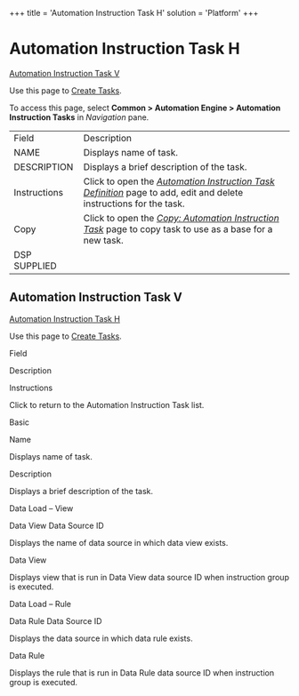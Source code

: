 +++
title = 'Automation Instruction Task H'
solution = 'Platform'
+++

# Automation Instruction Task H

[Automation Instruction Task V](#Automation_Instruction2)

<div class="use">

Use this page to [Create Tasks](../Use_Cases/Create_Tasks).

</div>

To access this page, select <span style="font-weight: bold;">Common \>
Automation Engine \> Automation Instruction Tasks</span> in
<span style="font-style: italic;">Navigation</span>
pane.

|              |                                                                                                                                                                                                         |
| ------------ | ------------------------------------------------------------------------------------------------------------------------------------------------------------------------------------------------------- |
| Field        | Description                                                                                                                                                                                             |
| NAME         | Displays name of task.                                                                                                                                                                                  |
| DESCRIPTION  | Displays a brief description of the task.                                                                                                                                                               |
| Instructions | Click to open the <span style="font-style: italic;">[Automation Instruction Task Definition](Automation_Instruction_Task_Definition)</span> page to add, edit and delete instructions for the task. |
| Copy         | Click to open the <span style="font-style: italic;">[Copy: Automation Instruction Task](../Use_Cases/Copy_Automation_Instruction_Task)</span> page to copy task to use as a base for a new task.    |
| DSP SUPPLIED |                                                                                                                                                                                                         |

## <span id="Automation_Instruction2"></span>Automation Instruction Task V

[Automation Instruction Task H](Automation_Instruction_Task_H)

<div class="use">

Use this page to [Create Tasks](../Use_Cases/Create_Tasks).

</div>

Field

Description

Instructions

Click to return to the Automation Instruction Task list.

Basic

Name

Displays name of task.

Description

Displays a brief description of the task.

Data Load – View

Data View Data Source ID

Displays the name of data source in which data view exists.

Data View

Displays view that is run in Data View data source ID when instruction
group is executed.

Data Load – Rule

Data Rule Data Source ID

Displays the data source in which data rule exists.

Data Rule

Displays the rule that is run in Data Rule data source ID when
instruction group is executed.
